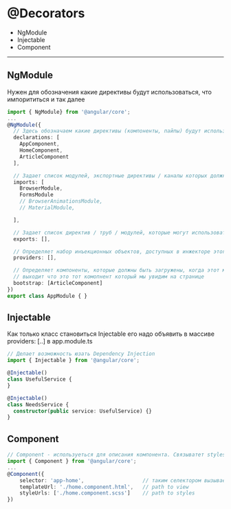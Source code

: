 # @Decorators

* NgModule
* Injectable
* Component

--- 
## NgModule
Нужен для обозначения какие директивы будут использоваться, что импорититься и так далее

```ts
import { NgModule} from '@angular/core';
...
@NgModule({
  // Здесь обозначаем какие директивы (компоненты, пайпы) будут использоваться
  declarations: [
    AppComponent,
    HomeComponent,
    ArticleComponent
  ],

  // Задает список модулей, экспортные директивы / каналы которых должны быть доступны для шаблонов в этом модуле. Это может также содержать ModuleWithProviders.
  imports: [
    BrowserModule,
    FormsModule
    // BrowserAnimationsModule,
    // MaterialModule,

  ],

  // Задает список директив / труб / модулей, которые могут использоваться в шаблоне любого компонента, который является частью модуля Angular, который импортирует этот модуль с угловым модулем.
  exports: [],

  // Определяет набор инъекционных объектов, доступных в инжекторе этого модуля.
  providers: [],

  // Определяет компоненты, которые должны быть загружены, когда этот модуль загружается. Компоненты, перечисленные здесь, будут автоматически добавлены в entryComponents.
  // выходит что это тот комопнент который мы увидим на странице
  bootstrap: [ArticleComponent]
})
export class AppModule { }
```

## Injectable

Как только класс становиться Injectable его надо объявить в массиве providers: [..] в app.module.ts

```ts
// Делает возможность юзать Dependency Injection
import { Injectable } from '@angular/core';

@Injectable()
class UsefulService {
}

@Injectable()
class NeedsService {
  constructor(public service: UsefulService) {}
}
```



## Component
```ts
// Component - используеться для описания компонента. Связыватет styles, model(ts), view(html) вместе
import { Component } from '@angular/core';
...
@Component({
    selector: 'app-home',                   // таким селектором вызываеться на view этот компонент
    templateUrl: './home.component.html',   // path to view
    styleUrls: ['./home.component.scss']    // path to styles
})
```
